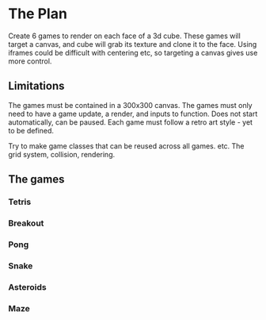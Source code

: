 
# The Plan

Create 6 games to render on each face of a 3d cube.
These games will target a canvas, and cube will grab its texture and clone it to the face.
Using iframes could be difficult with centering etc, so targeting a canvas gives
use more control.

## Limitations

The games must be contained in a 300x300 canvas.
The games must only need to have a game update, a render, and inputs to function.
Does not start automatically, can be paused.
Each game must follow a retro art style - yet to be defined.

Try to make game classes that can be reused across all games.
etc. The grid system, collision, rendering.


## The games

### Tetris

### Breakout

### Pong

### Snake

### Asteroids

### Maze


